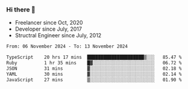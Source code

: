 ### Hi there 👋

- Freelancer since Oct, 2020
- Developer since July, 2017
- Structral Engineer since July, 2012

<!--START_SECTION:waka-->

```txt
From: 06 November 2024 - To: 13 November 2024

TypeScript    20 hrs 17 mins  █████████████████████▒░░░   85.47 %
Ruby          1 hr 35 mins    █▓░░░░░░░░░░░░░░░░░░░░░░░   06.72 %
JSON          31 mins         ▓░░░░░░░░░░░░░░░░░░░░░░░░   02.18 %
YAML          30 mins         ▓░░░░░░░░░░░░░░░░░░░░░░░░   02.14 %
JavaScript    27 mins         ▒░░░░░░░░░░░░░░░░░░░░░░░░   01.90 %
```

<!--END_SECTION:waka-->
